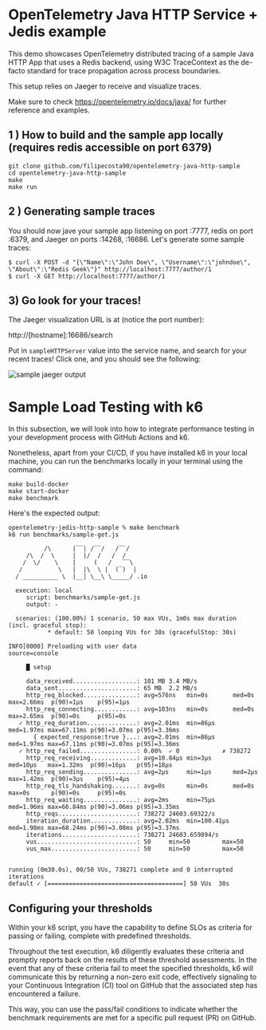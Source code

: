 # OpenTelemetry Java HTTP Service + Jedis example


This demo showcases OpenTelemetry distributed tracing of a sample 
Java HTTP App that uses a Redis backend, 
using W3C TraceContext as the de-facto standard for trace propagation across process boundaries.

This setup relies on Jaeger to receive and visualize traces. 

Make sure to check https://opentelemetry.io/docs/java/ for further reference and examples.
 
## 1 ) How to build and the sample app locally (requires redis accessible on port 6379)
```
git clone github.com/filipecosta90/opentelemetry-java-http-sample
cd opentelemetry-java-http-sample
make
make run
```


## 2 ) Generating sample traces
You should now jave your sample app listening on port :7777, redis on port :6379, 
and Jaeger on ports :14268, :16686.
Let's generate some sample traces:

```
$ curl -X POST -d "{\"Name\":\"John Doe\", \"Username\":\"johndoe\", \"About\":\"Redis Geek\"}" http://localhost:7777/author/1
$ curl -X GET http://localhost:7777/author/1
```

## 3) Go look for your traces!
 
The Jaeger visualization URL is at (notice the port number):

http://[hostname]:16686/search 
 
Put in `sampleHTTPServer` value into the service name, and search for your recent traces!
Click one, and you should see the following:
 
![sample jaeger output](./docs/sample-jaeger-output.jpg)


# Sample Load Testing with k6

In this subsection, we will look into how to integrate performance testing in your development process with GitHub Actions and k6. 

Nonetheless, apart from your CI/CD, if you have installed k6 in your local machine, you can run the benchmarks locally in your terminal using the command:

```
make build-docker
make start-docker
make benchmark
```

Here's the expected output:

```
opentelemetry-jedis-http-sample % make benchmark
k6 run benchmarks/sample-get.js

          /\      |‾‾| /‾‾/   /‾‾/   
     /\  /  \     |  |/  /   /  /    
    /  \/    \    |     (   /   ‾‾\  
   /          \   |  |\  \ |  (‾)  | 
  / __________ \  |__| \__\ \_____/ .io

  execution: local
     script: benchmarks/sample-get.js
     output: -

  scenarios: (100.00%) 1 scenario, 50 max VUs, 1m0s max duration (incl. graceful stop):
           * default: 50 looping VUs for 30s (gracefulStop: 30s)

INFO[0000] Preloading with user data                     source=console

     █ setup

     data_received..................: 101 MB 3.4 MB/s
     data_sent......................: 65 MB  2.2 MB/s
     http_req_blocked...............: avg=576ns   min=0s       med=0s     max=2.66ms  p(90)=1µs    p(95)=1µs   
     http_req_connecting............: avg=103ns   min=0s       med=0s     max=2.65ms  p(90)=0s     p(95)=0s    
   ✓ http_req_duration..............: avg=2.01ms  min=86µs     med=1.97ms max=67.11ms p(90)=3.07ms p(95)=3.36ms
       { expected_response:true }...: avg=2.01ms  min=86µs     med=1.97ms max=67.11ms p(90)=3.07ms p(95)=3.36ms
   ✓ http_req_failed................: 0.00%  ✓ 0            ✗ 738272
     http_req_receiving.............: avg=10.84µs min=3µs      med=10µs   max=1.32ms  p(90)=16µs   p(95)=18µs  
     http_req_sending...............: avg=2µs     min=1µs      med=2µs    max=1.42ms  p(90)=3µs    p(95)=4µs   
     http_req_tls_handshaking.......: avg=0s      min=0s       med=0s     max=0s      p(90)=0s     p(95)=0s    
     http_req_waiting...............: avg=2ms     min=75µs     med=1.96ms max=66.84ms p(90)=3.06ms p(95)=3.35ms
     http_reqs......................: 738272 24603.69322/s
     iteration_duration.............: avg=2.02ms  min=100.41µs med=1.98ms max=68.24ms p(90)=3.08ms p(95)=3.37ms
     iterations.....................: 738271 24603.659894/s
     vus............................: 50     min=50         max=50  
     vus_max........................: 50     min=50         max=50  


running (0m30.0s), 00/50 VUs, 738271 complete and 0 interrupted iterations
default ✓ [======================================] 50 VUs  30s
```

## Configuring your thresholds

Within your k6 script, you have the capability to define SLOs as criteria for passing or failing, complete with predefined thresholds. 

Throughout the test execution, k6 diligently evaluates these criteria and promptly reports back on the results of these threshold assessments. In the event that any of these criteria fail to meet the specified thresholds, k6 will communicate this by returning a non-zero exit code, effectively signaling to your Continuous Integration (CI) tool on GitHub that the associated step has encountered a failure.

This way, you can use the pass/fail conditions to indicate whether the benchmark requirements are met for a specific pull request (PR) on GitHub.


